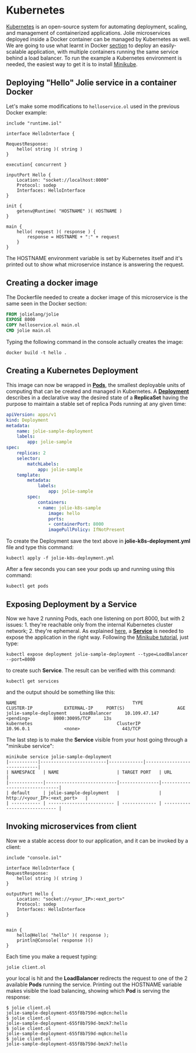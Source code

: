 <!-- cSpell: ignore helloservice TESTVAR -->

# Kubernetes

[Kubernetes](https://kubernetes.io/) is an open-source system for automating deployment, scaling, and management of containerized applications. Jolie microservices deployed inside a Docker container can be managed by Kubernetes as well. We are going to use what learnt in Docker [section](../docker/README.md) to deploy an easily-scalable application, with multiple containers running the same service behind a load balancer. To run the example a Kubernetes environment is needed, the easiest way to get it is to install [Minikube](https://kubernetes.io/docs/tasks/tools/install-minikube/).

## Deploying "Hello" Jolie service in a container Docker

Let's make some modifications to `helloservice.ol` used in the previous Docker example:

```jolie
include "runtime.iol"

interface HelloInterface {

RequestResponse:
    hello( string )( string )
}

execution{ concurrent }

inputPort Hello {
    Location: "socket://localhost:8000"
    Protocol: sodep
    Interfaces: HelloInterface
}

init {
    getenv@Runtime( "HOSTNAME" )( HOSTNAME )
}

main {
    hello( request )( response ) {
        response = HOSTNAME + ":" + request
    }
}
```

The HOSTNAME environment variable is set by Kubernetes itself and it's printed out to show what microservice instance is answering the request.

## Creating a docker image

The Dockerfile needed to create a docker image of this microservice is the same seen in the Docker section:

```dockerfile
FROM jolielang/jolie
EXPOSE 8000
COPY helloservice.ol main.ol
CMD jolie main.ol
```

Typing the following command in the console actually creates the image:

```text
docker build -t hello .
```

## Creating a Kubernetes Deployment

This image can now be wrapped in [**Pods**](https://kubernetes.io/docs/concepts/workloads/pods/pod/), the smallest deployable units of computing that can be created and managed in Kubernetes. A [**Deployment**](https://kubernetes.io/docs/concepts/workloads/controllers/deployment/) describes in a declarative way the desired state of a **ReplicaSet** having the purpose to maintain a stable set of replica Pods running at any given time:

```yaml
apiVersion: apps/v1
kind: Deployment
metadata:
    name: jolie-sample-deployment
    labels:
        app: jolie-sample
spec:
    replicas: 2
    selector:
        matchLabels:
            app: jolie-sample
    template:
        metadata:
            labels:
                app: jolie-sample
        spec:
            containers:
            - name: jolie-k8s-sample
                image: hello
                ports:
                - containerPort: 8000
                imagePullPolicy: IfNotPresent
```

To create the Deployment save the text above in **jolie-k8s-deployment.yml** file and type this command:

```text
kubectl apply -f jolie-k8s-deployment.yml
```

After a few seconds you can see your pods up and running using this command:

```text
kubectl get pods
```

## Exposing Deployment by a Service

Now we have 2 running Pods, each one listening on port 8000, but with 2 issues: 1. they're reachable only from the internal Kubernetes cluster network; 2. they're ephemeral. As explained [here](https://kubernetes.io/docs/concepts/services-networking/connect-applications-service/), a [**Service**](https://kubernetes.io/docs/concepts/services-networking/service/) is needed to expose the application in the right way. Following the [Minikube tutorial](https://kubernetes.io/docs/tutorials/hello-minikube/#create-a-service), just type:

```text
kubectl expose deployment jolie-sample-deployment --type=LoadBalancer --port=8000
```

to create such **Service**. The result can be verified with this command:

```text
kubectl get services
```

and the output should be something like this:

```text
NAME                                            TYPE                     CLUSTER-IP            EXTERNAL-IP     PORT(S)                    AGE
jolie-sample-deployment     LoadBalancer     10.109.47.147     <pending>         8000:30095/TCP     13s
kubernetes                                ClusterIP            10.96.0.1             <none>                443/TCP
```

The last step is to make the **Service** visible from your host going through a "minikube service":

```text
minikube service jolie-sample-deployment
|-----------|-------------------------|-------------|-----------------------------|
| NAMESPACE   | NAME                      | TARGET PORT   | URL                           |
|-------------|---------------------------|---------------|-------------------------------|
| default     | jolie-sample-deployment   |               | http://<your_IP>:<ext_port>   |
| ----------- | ------------------------- | ------------- | ----------------------------- |
```

## Invoking microservices from client

Now we a stable access door to our application, and it can be invoked by a client:

```jolie
include "console.iol"

interface HelloInterface {
RequestResponse:
    hello( string )( string )
}

outputPort Hello {
    Location: "socket://<your_IP>:<ext_port>"
    Protocol: sodep
    Interfaces: HelloInterface
}


main {
    hello@Hello( "hello" )( response );
    println@Console( response )()
}
```

Each time you make a request typing:

```text
jolie client.ol
```

your local    is hit and the **LoadBalancer** redirects the request to one of the 2 available **Pods** running the service. Printing out the HOSTNAME variable makes visible the load balancing, showing which **Pod** is serving the response:

```text
$ jolie client.ol
jolie-sample-deployment-655f8b759d-mq8cn:hello
$ jolie client.ol
jolie-sample-deployment-655f8b759d-bmzk7:hello
$ jolie client.ol
jolie-sample-deployment-655f8b759d-mq8cn:hello
$ jolie client.ol
jolie-sample-deployment-655f8b759d-bmzk7:hello
```
